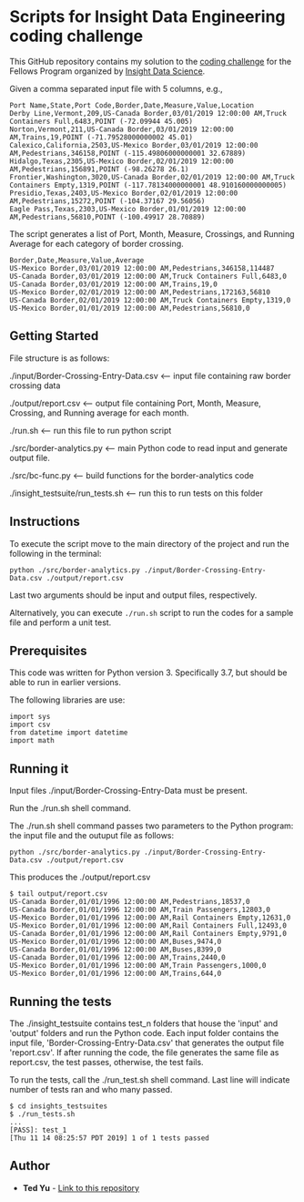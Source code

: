 # Scripts for Insight Data Engineering coding challenge
This GitHub repository contains my solution to the [coding challenge](https://github.com/InsightDataScience/border-crossing-analysis) for the Fellows Program organized by [Insight Data Science](https://www.insightdatascience.com/).

Given a comma separated input file with 5 columns, e.g.,

```
Port Name,State,Port Code,Border,Date,Measure,Value,Location
Derby Line,Vermont,209,US-Canada Border,03/01/2019 12:00:00 AM,Truck Containers Full,6483,POINT (-72.09944 45.005)
Norton,Vermont,211,US-Canada Border,03/01/2019 12:00:00 AM,Trains,19,POINT (-71.79528000000002 45.01)
Calexico,California,2503,US-Mexico Border,03/01/2019 12:00:00 AM,Pedestrians,346158,POINT (-115.49806000000001 32.67889)
Hidalgo,Texas,2305,US-Mexico Border,02/01/2019 12:00:00 AM,Pedestrians,156891,POINT (-98.26278 26.1)
Frontier,Washington,3020,US-Canada Border,02/01/2019 12:00:00 AM,Truck Containers Empty,1319,POINT (-117.78134000000001 48.910160000000005)
Presidio,Texas,2403,US-Mexico Border,02/01/2019 12:00:00 AM,Pedestrians,15272,POINT (-104.37167 29.56056)
Eagle Pass,Texas,2303,US-Mexico Border,01/01/2019 12:00:00 AM,Pedestrians,56810,POINT (-100.49917 28.70889)
```
The script generates a list of Port, Month, Measure, Crossings, and Running Average for each category of border crossing.  
```
Border,Date,Measure,Value,Average
US-Mexico Border,03/01/2019 12:00:00 AM,Pedestrians,346158,114487
US-Canada Border,03/01/2019 12:00:00 AM,Truck Containers Full,6483,0
US-Canada Border,03/01/2019 12:00:00 AM,Trains,19,0
US-Mexico Border,02/01/2019 12:00:00 AM,Pedestrians,172163,56810
US-Canada Border,02/01/2019 12:00:00 AM,Truck Containers Empty,1319,0
US-Mexico Border,01/01/2019 12:00:00 AM,Pedestrians,56810,0
```

## Getting Started

File structure is as follows:

./input/Border-Crossing-Entry-Data.csv <-- input file containing raw border crossing data

./output/report.csv <-- output file containing Port, Month, Measure, Crossing, and Running average for each month.

./run.sh <-- run this file to run python script

./src/border-analytics.py <-- main Python code to read input and generate output file.

./src/bc-func.py <-- build functions for the border-analytics code

./insight_testsuite/run_tests.sh <-- run this to run tests on this folder

## Instructions
To execute the script move to the main directory of the project and run the following in the terminal:

```
python ./src/border-analytics.py ./input/Border-Crossing-Entry-Data.csv ./output/report.csv
```
Last two arguments should be input and output files, respectively.

Alternatively, you can execute `./run.sh` script to run the codes for a sample file and perform a unit test.

## Prerequisites

This code was written for Python version 3. Specifically 3.7, but should be able to run in earlier versions. 

The following libraries are use:

```
import sys
import csv
from datetime import datetime
import math
```

## Running it

Input files ./input/Border-Crossing-Entry-Data must be present.

Run the ./run.sh shell command.

The ./run.sh shell command passes two parameters to the Python program: the input file and the outuput file as follows:

```
python ./src/border-analytics.py ./input/Border-Crossing-Entry-Data.csv ./output/report.csv
```

This produces the ./output/report.csv
```
$ tail output/report.csv
US-Canada Border,01/01/1996 12:00:00 AM,Pedestrians,18537,0
US-Canada Border,01/01/1996 12:00:00 AM,Train Passengers,12803,0
US-Mexico Border,01/01/1996 12:00:00 AM,Rail Containers Empty,12631,0
US-Mexico Border,01/01/1996 12:00:00 AM,Rail Containers Full,12493,0
US-Canada Border,01/01/1996 12:00:00 AM,Rail Containers Empty,9791,0
US-Mexico Border,01/01/1996 12:00:00 AM,Buses,9474,0
US-Canada Border,01/01/1996 12:00:00 AM,Buses,8399,0
US-Canada Border,01/01/1996 12:00:00 AM,Trains,2440,0
US-Mexico Border,01/01/1996 12:00:00 AM,Train Passengers,1000,0
US-Mexico Border,01/01/1996 12:00:00 AM,Trains,644,0
```

## Running the tests

The ./insight_testsuite contains test_n folders that house the 'input' and 'output' folders and run the Python code.  Each input folder contains the input file, 'Border-Crossing-Entry-Data.csv' that generates the output file 'report.csv'.  If after running the code, the file generates the same file as report.csv, the test passes, otherwise, the test fails. 

To run the tests, call the ./run_test.sh shell command. Last line will indicate number of tests ran and who many passed.

```
$ cd insights_testsuites
$ ./run_tests.sh
...
[PASS]: test_1
[Thu 11 14 08:25:57 PDT 2019] 1 of 1 tests passed
```
## Author

* **Ted Yu** - [Link to this repository](https://github.com/tedhyu/border-crossing)
